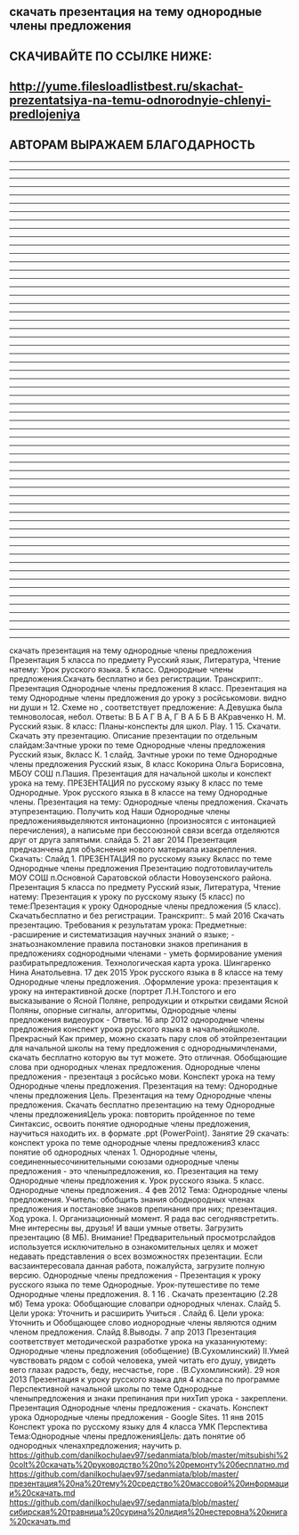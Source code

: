 скачать презентация на тему однородные члены предложения
--------------------------------------------------
СКАЧИВАЙТЕ ПО ССЫЛКЕ НИЖЕ:
--------------------------------------------------
http://yume.filesloadlistbest.ru/skachat-prezentatsiya-na-temu-odnorodnyie-chlenyi-predlojeniya
--------------------------------------------------
АВТОРАМ ВЫРАЖАЕМ БЛАГОДАРНОСТЬ
--------------------------------------------------
--------------------------------------------------
--------------------------------------------------
--------------------------------------------------
--------------------------------------------------
--------------------------------------------------
--------------------------------------------------
--------------------------------------------------
--------------------------------------------------
--------------------------------------------------
--------------------------------------------------
--------------------------------------------------
--------------------------------------------------
--------------------------------------------------
--------------------------------------------------
--------------------------------------------------
--------------------------------------------------
--------------------------------------------------
--------------------------------------------------
--------------------------------------------------
--------------------------------------------------
--------------------------------------------------
--------------------------------------------------
--------------------------------------------------
--------------------------------------------------
--------------------------------------------------
--------------------------------------------------
--------------------------------------------------
--------------------------------------------------
--------------------------------------------------
--------------------------------------------------
--------------------------------------------------
--------------------------------------------------
--------------------------------------------------
--------------------------------------------------
--------------------------------------------------
--------------------------------------------------
--------------------------------------------------
--------------------------------------------------
--------------------------------------------------
--------------------------------------------------
--------------------------------------------------
--------------------------------------------------
--------------------------------------------------
--------------------------------------------------
--------------------------------------------------
--------------------------------------------------
--------------------------------------------------
--------------------------------------------------
--------------------------------------------------
--------------------------------------------------
--------------------------------------------------
--------------------------------------------------
--------------------------------------------------
--------------------------------------------------
--------------------------------------------------
--------------------------------------------------
--------------------------------------------------
--------------------------------------------------
скачать презентация на тему однородные члены предложения Презентация 5 класса по предмету Русский язык, Литература, Чтение натему: Урок русского языка. 5 класс. Однородные члены предложения.Скачать бесплатно и без регистрации.  Транскрипт:. Презентация Однородные члены предложения 8 класс. Презентация на тему Однородные члены предложения до уроку з росйськомови.  видно ни души н 12. Схеме но , соответствует предложение: А.Девушка была темноволосая, небол. Ответы: В Б А Г В А, Г В А Б Б В АКравченко Н. М. Русский язык. 8 класс: Планы-конспекты для школ. Play. 1 15. Скачати. Скачать эту презентацию. Описание презентации по отдельным слайдам:Зачтные уроки по теме Однородные члены предложения Русский язык, 8класс К. 1 слайд. Зачтные уроки по теме Однородные члены предложения Русский язык, 8 класс Кокорина Ольга Борисовна, МБОУ СОШ п.Пашия. Презентация для начальной школы и конспект урока на тему. ПРЕЗЕНТАЦИЯ по русскому языку 8 класс по теме Однородные. Урок русского языка в 8 классе на тему Однородные члены. Презентация на тему: Однородные члены предложения. Скачать этупрезентацию. Получить код Наши  Однородные члены предложениявыделяются интонационно (произносятся с интонацией перечисления), а написьме при бессоюзной связи всегда отделяются друг от друга запятыми. слайда 5. 21 авг 2014  Презентация предназнчена для объяснения нового материала изакрепления.  Скачать:  Слайд 1. ПРЕЗЕНТАЦИЯ по русскому языку 8класс по теме Однородные члены предложения Презентацию подготовилаучитель МОУ СОШ п.Основной Саратовской области Новоузенского района. Презентация 5 класса по предмету Русский язык, Литература, Чтение натему: Презентация к уроку по русскому языку (5 класс) по теме:Презентация к уроку Однородные члены предложения (5 класс). Скачатьбесплатно и без регистрации.  Транскрипт:. 5 май 2016  Скачать презентацию. Требования к результатам урока: Предметные: -расширение и систематизация научных знаний о языке; - знатьознакомление правила постановки знаков препинания в предложениях соднородными членами - уметь формирование умения разбиратьпредложения. Технологическая карта урока. Шингаренко Нина Анатольевна. 17 дек 2015  Урок русского языка в 8 классе на тему Однородные члены предложения. .Оформление урока: презентация к уроку на интерактивной доске (портрет Л.Н.Толстого и его высказывание о Ясной Поляне, репродукции и открытки свидами Ясной Поляны, опорные сигналы, алгоритмы,
Однородные члены предложения видеоурок - Ответы. 16 апр 2012  однородные члены предложения конспект урока русского языка в начальнойшколе. Прекрасный  Как пример, можно сказать пару слов об этойпрезентации для начальной школы на тему предложения с однороднымичленами, скачать бесплатно которую вы тут можете. Это отличная. Обобщающие слова при однородных членах предложения. Однородные члены предложения - презентаця з росйсько мови. Конспект урока на тему Однородные члены предложения. Презентация на тему: Однородные члены предложения Цель. Презентация на тему Однородные члены предложения. Скачать бесплатно презентацию на тему Однородные члены предложенияЦель урока: повторить пройденное по теме Синтаксис, освоить понятие однородные члены предложения, научиться находить их. в формате .ppt (PowerPoint). Занятие 29 cкачать: конспект урока по теме однородные члены предложения3 класс понятие об однородных членах 1. Однородные члены, соединенныесочинительными союзами однородные члены предложения - это членыпредложения, ко. Презентация на тему Однородные члены предложения к. Урок русского языка. 5 класс. Однородные члены предложения.. 4 фев 2012  Тема: Однородные члены предложения. Учитель:  обобщить знания ободнородных членах предложения и постановке знаков препинания при них; презентация. Ход урока. I. Организационный момент. Я рада вас сегоднявстретить. Мне интересны вы, друзья! И ваши умные ответы. Загрузить презентацию (8 МБ). Внимание! Предварительный просмотрслайдов используется исключительно в ознакомительных целях и может недавать представления о всех возможностях презентации. Если васзаинтересовала данная работа, пожалуйста, загрузите полную версию. Однородные члены предложения -
Презентация к уроку русского языка по теме Однородные. Урок-путешестиве по теме Однородные члены предложения. 8. 1  16 . Скачать презентацию (2.28 мб)  Тема урока: Обобщающие словапри однородных членах. Слайд 5. Цели урока: Уточнить и расширить  Учиться . Слайд 6. Цели урока: Уточнить и  Обобщающее слово иоднородные члены являются одним членом предложения. Слайд 8.Выводы. 7 апр 2013  Презентация соответствует методической разработке урока на указаннуютему: Однородные члены предложения (обобщение)  (В.Сухомлинский) II.Умей чувствовать рядом с собой человека, умей читать его душу, увидеть вего глазах радость, беду, несчастье, горе . (В.Сухомлинский). 29 ноя 2013  Презентация к уроку русского языка для 4 класса по программе Перспективной начальной школы по теме  Однородные членыпредложения и знаки препинания при нихТип урока - закреплени. Презентация Однородные члены предложения - скачать. Конспект урока Однородные члены предложения - Google Sites. 11 янв 2015  Конспект урока по русскому языку для 4 класса УМК Перспектива Тема:Однородные члены предложенияЦель: дать понятие об однородных членахпредложения; научить р.
https://github.com/danilkochulaev97/sedanmiata/blob/master/mitsubishi%20colt%20скачать%20руководство%20по%20ремонту%20бесплатно.md
https://github.com/danilkochulaev97/sedanmiata/blob/master/презентация%20на%20тему%20средство%20массовой%20информации%20скачать.md
https://github.com/danilkochulaev97/sedanmiata/blob/master/сибирская%20травница%20сурина%20лидия%20нестеровна%20книга%20скачать.md
